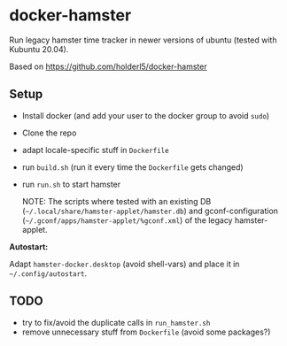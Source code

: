 # docker-hamster

Run legacy hamster time tracker in newer versions of ubuntu (tested with Kubuntu 20.04).

Based on https://github.com/holderl5/docker-hamster


## Setup

- Install docker (and add your user to the docker group to avoid `sudo`)
- Clone the repo
- adapt locale-specific stuff in `Dockerfile`
- run `build.sh` (run it every time the `Dockerfile` gets changed)
- run `run.sh` to start hamster

  NOTE: The scripts where tested with an existing DB (`~/.local/share/hamster-applet/hamster.db`) and 
  gconf-configuration (`~/.gconf/apps/hamster-applet/%gconf.xml`) of the legacy hamster-applet.

**Autostart:**

Adapt `hamster-docker.desktop` (avoid shell-vars) and place it in `~/.config/autostart`.


## TODO

- try to fix/avoid the duplicate calls in `run_hamster.sh`
- remove unnecessary stuff from `Dockerfile` (avoid some packages?)
